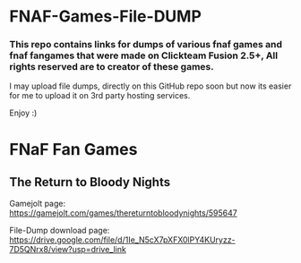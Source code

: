 # FNAF-Games-File-DUMP

### This repo contains links for dumps of various fnaf games and fnaf fangames that were made on Clickteam Fusion 2.5+, All rights reserved are to creator of these games.

I may upload file dumps, directly on this GitHub repo soon but now its easier for me to upload it on 3rd party hosting services.

Enjoy :)


# FNaF Fan Games

## The Return to Bloody Nights
Gamejolt page: https://gamejolt.com/games/thereturntobloodynights/595647

File-Dump download page: https://drive.google.com/file/d/1Ie_N5cX7pXFX0lPY4KUryzz-7D5QNrx8/view?usp=drive_link
